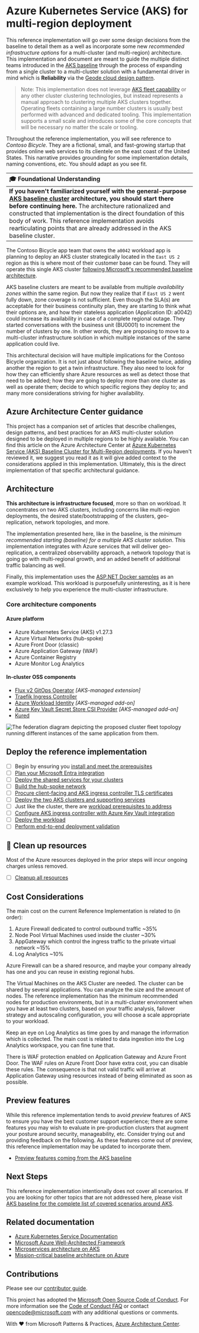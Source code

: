 # Azure Kubernetes Service (AKS) for multi-region deployment

This reference implementation will go over some design decisions from the baseline to detail them as a well as incorporate some new _recommended infrastructure options_ for a multi-cluster (and multi-region) architecture. This implementation and document are meant to guide the multiple distinct teams introduced in the [AKS baseline](https://github.com/mspnp/aks-baseline) through the process of expanding from a single cluster to a multi-cluster solution with a fundamental driver in mind which is **Reliability** via the [Geode cloud design pattern](https://learn.microsoft.com//azure/architecture/patterns/geodes).


> Note: This implementation does not leverage [AKS fleet capability](https://learn.microsoft.com/azure/kubernetes-fleet/) or any other cluster clustering technologies, but instead represents a manual approach to clustering multiple AKS clusters together. Operating fleets containing a large number clusters is usually best performed with advanced and dedicated tooling. This implementation supports a small scale and introduces some of the core concepts that will be necessary no matter the scale or tooling.

Throughout the reference implementation, you will see reference to _Contoso Bicycle_. They are a fictional, small, and fast-growing startup that provides online web services to its clientele on the east coast of the United States. This narrative provides grounding for some implementation details, naming conventions, etc. You should adapt as you see fit.

| 🎓 Foundational Understanding                                                                                                                                                                                                                                                                                                                                                                                                           |
| :-------------------------------------------------------------------------------------------------------------------------------------------------------------------------------------------------------------------------------------------------------------------------------------------------------------------------------------------------------------------------------------------------------------------------------------- |
| **If you haven't familiarized yourself with the general-purpose [AKS baseline cluster](https://github.com/mspnp/aks-baseline) architecture, you should start there before continuing here.** The architecture rationalized and constructed that implementation is the direct foundation of this body of work. This reference implementation avoids rearticulating points that are already addressed in the AKS baseline cluster. |

The Contoso Bicycle app team that owns the `a0042` workload app is planning to deploy an AKS cluster strategically located in the `East US 2` region as this is where most of their customer base can be found. They will operate this single AKS cluster [following Microsoft's recommended baseline architecture](https://github.com/mspnp/aks-baseline).

AKS baseline clusters are meant to be available from multiple _availability zones_ within the same region. But now they realize that if `East US 2` went fully down, zone coverage is not sufficient. Even though the SLA(s) are acceptable for their business continuity plan, they are starting to think what their options are, and how their stateless application (Application ID: a0042) could increase its availability in case of a complete regional outage. They started conversations with the business unit (BU0001) to increment the number of clusters by one. In other words, they are proposing to move to a multi-cluster infrastructure solution in which multiple instances of the same application could live.

This architectural decision will have multiple implications for the Contoso Bicycle organization. It is not just about following the baseline twice, adding another the region to get a twin infrastructure. They also need to look for how they can efficiently share Azure resources as well as detect those that need to be added; how they are going to deploy more than one cluster as well as operate them; decide to which specific regions they deploy to; and many more considerations striving for higher availability.

## Azure Architecture Center guidance

This project has a companion set of articles that describe challenges, design patterns, and best practices for an AKS multi-cluster solution designed to be deployed in multiple regions to be highly available. You can find this article on the Azure Architecture Center at [Azure Kubernetes Service (AKS) Baseline Cluster for Multi-Region deployments](https://aka.ms/architecture/aks-baseline-multi-region). If you haven't reviewed it, we suggest you read it as it will give added context to the considerations applied in this implementation. Ultimately, this is the direct implementation of that specific architectural guidance.

## Architecture

**This architecture is infrastructure focused**, more so than on workload. It concentrates on two AKS clusters, including concerns like multi-region deployments, the desired state/bootstrapping of the clusters, geo-replication, network topologies, and more.

The implementation presented here, like in the baseline, is the _minimum recommended starting (baseline) for a multiple AKS cluster solution_. This implementation integrates with Azure services that will deliver geo-replication, a centralized observability approach, a network topology that is going go with multi-regional growth, and an added benefit of additional traffic balancing as well.

Finally, this implementation uses the [ASP.NET Docker samples](https://github.com/dotnet/dotnet-docker/tree/main/samples/aspnetapp) as an example workload. This workload is purposefully uninteresting, as it is here exclusively to help you experience the multi-cluster infrastructure.

### Core architecture components

#### Azure platform

- Azure Kubernetes Service (AKS) v1.27.3
- Azure Virtual Networks (hub-spoke)
- Azure Front Door (classic)
- Azure Application Gateway (WAF)
- Azure Container Registry
- Azure Monitor Log Analytics

#### In-cluster OSS components

- [Flux v2 GitOps Operator](https://fluxcd.io) _[AKS-managed extension]_
- [Traefik Ingress Controller](https://doc.traefik.io/traefik/v2.10/routing/providers/kubernetes-ingress/)
- [Azure Workload Identity](https://github.com/Azure/azure-workload-identity) _[AKS-managed add-on]_
- [Azure Key Vault Secret Store CSI Provider](https://github.com/Azure/secrets-store-csi-driver-provider-azure) _[AKS-managed add-on]_
- [Kured](https://learn.microsoft.com/azure/aks/node-updates-kured)

![The federation diagram depicting the proposed cluster fleet topology running different instances of the same application from them.](./docs/deploy/images/aks-baseline-multi-cluster.png)

## Deploy the reference implementation

- [ ] Begin by ensuring you [install and meet the prerequisites](./docs/deploy/01-prerequisites.md)
- [ ] [Plan your Microsoft Entra integration](./docs/deploy/02-aad.md)
- [ ] [Deploy the shared services for your clusters](./docs/deploy/03-cluster-prerequisites.md)
- [ ] [Build the hub-spoke network](./docs/deploy/04-networking.md)
- [ ] [Procure client-facing and AKS ingress controller TLS certificates](./docs/deploy/05-ca-certificates.md)
- [ ] [Deploy the two AKS clusters and supporting services](./docs/deploy/06-aks-cluster.md)
- [ ] Just like the cluster, there are [workload prerequisites to address](./docs/deploy/07-workload-prerequisites.md)
- [ ] [Configure AKS ingress controller with Azure Key Vault integration](./docs/deploy/08-secret-managment-and-ingress-controller.md)
- [ ] [Deploy the workload](./docs/deploy/09-workload.md)
- [ ] [Perform end-to-end deployment validation](./docs/deploy/10-validation.md)

## :broom: Clean up resources

Most of the Azure resources deployed in the prior steps will incur ongoing charges unless removed.

- [ ] [Cleanup all resources](./docs/deploy/11-cleanup.md)

## Cost Considerations

The main cost on the current Reference Implementation is related to (in order):

1. Azure Firewall dedicated to control outbound traffic ~35%
1. Node Pool Virtual Machines used inside the cluster ~30%
1. AppGateway which control the ingress traffic to the private virtual network ~15%
1. Log Analytics ~10%

Azure Firewall can be a shared resource, and maybe your company already has one and you can reuse in existing regional hubs.

The Virtual Machines on the AKS Cluster are needed. The cluster can be shared by several applications. You can analyze the size and the amount of nodes. The reference implementation has the minimum recommended nodes for production environments, but in a multi-cluster environment when you have at least two clusters, based on your traffic analysis, failover strategy and autoscaling configuration, you will choose a scale appropriate to your workload.

Keep an eye on Log Analytics as time goes by and manage the information which is collected. The main cost is related to data ingestion into the Log Analytics workspace, you can fine tune that.

There is WAF protection enabled on Application Gateway and Azure Front Door. The WAF rules on Azure Front Door have extra cost, you can disable these rules. The consequence is that not valid traffic will arrive at Application Gateway using resources instead of being eliminated as soon as possible.

## Preview features

While this reference implementation tends to avoid _preview_ features of AKS to ensure you have the best customer support experience; there are some features you may wish to evaluate in pre-production clusters that augment your posture around security, manageability, etc. Consider trying out and providing feedback on the following. As these features come out of preview, this reference implementation may be updated to incorporate them.

- [Preview features coming from the AKS baseline](https://github.com/mspnp/aks-baseline#preview-features)

## Next Steps

This reference implementation intentionally does not cover all scenarios. If you are looking for other topics that are not addressed here, please visit [AKS baseline for the complete list of covered scenarios around AKS](https://github.com/mspnp/aks-baseline#advanced-topics).

## Related documentation

- [Azure Kubernetes Service Documentation](https://learn.microsoft.com/azure/aks/)
- [Microsoft Azure Well-Architected Framework](https://learn.microsoft.com/azure/architecture/framework/)
- [Microservices architecture on AKS](https://learn.microsoft.com/azure/architecture/reference-architectures/containers/aks-microservices/aks-microservices)
- [Mission-critical baseline architecture on Azure](https://learn.microsoft.com/azure/architecture/reference-architectures/containers/aks-mission-critical/mission-critical-intro)

## Contributions

Please see our [contributor guide](./CONTRIBUTING.md).

This project has adopted the [Microsoft Open Source Code of Conduct](https://opensource.microsoft.com/codeofconduct/). For more information see the [Code of Conduct FAQ](https://opensource.microsoft.com/codeofconduct/faq/) or contact <opencode@microsoft.com> with any additional questions or comments.

With :heart: from Microsoft Patterns & Practices, [Azure Architecture Center](https://aka.ms/architecture).
